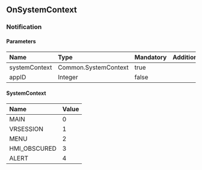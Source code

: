 ## OnSystemContext


### Notification

#### Parameters

|Name|Type|Mandatory|Additional|Description|
|:---|:---|:--------|:---------|:----------|
|systemContext|Common.SystemContext|true|||
|appID|Integer|false|||

#### SystemContext

|Name|Value|
|:---|:----|
|MAIN|0|
|VRSESSION|1|
|MENU|2|
|HMI_OBSCURED|3|
|ALERT|4|

